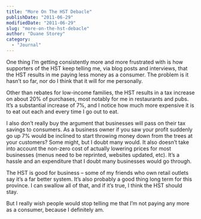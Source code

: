 ```yaml
---
title: "More On The HST Debacle"
publishDate: "2011-06-29"
modifiedDate: "2011-06-29"
slug: "more-on-the-hst-debacle"
author: "Duane Storey"
category:
  - "Journal"
---
```


One thing I’m getting consistently more and more frustrated with is how supporters of the HST keep telling me, via blog posts and interviews, that the HST results in me paying less money as a consumer. The problem is it hasn’t so far, nor do I think that it will for me personally.

Other than rebates for low-income families, the HST results in a tax increase on about 20% of purchases, most notably for me in restaurants and pubs. It’s a substantial increase of 7%, and I notice how much more expensive it is to eat out each and every time I go out to eat.

I also don’t really buy the argument that businesses will pass on their tax savings to consumers. As a business owner if you saw your profit suddenly go up 7% would be inclined to start throwing money down from the trees at your customers? Some might, but I doubt many would. It also doesn’t take into account the non-zero cost of actually lowering prices for most businesses (menus need to be reprinted, websites updated, etc). It’s a hassle and an expenditure that I doubt many businesses would go through.

The HST is good for business – some of my friends who own retail outlets say it’s a far better system. It’s also probably a good thing long term for this province. I can swallow all of that, and if it’s true, I think the HST should stay.

But I really wish people would stop telling me that I’m not paying any more as a consumer, because I definitely am.